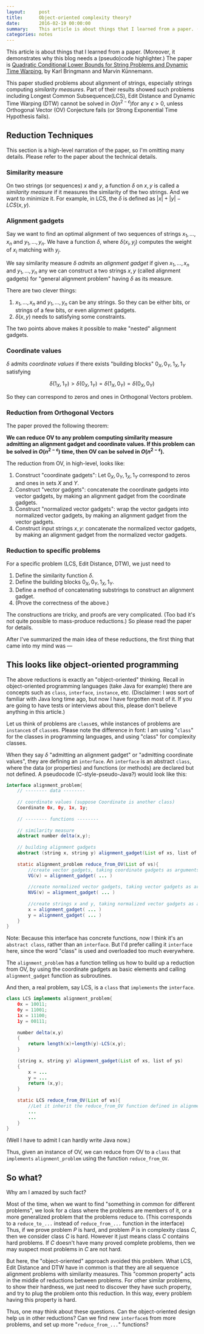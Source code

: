 ```yaml
---
layout:     post
title:      Object-oriented complexity theory?
date:       2016-02-19 00:00:00
summary:    This article is about things that I learned from a paper. (Moreover, it demonstrates why this blog needs a (pseudo)code highlighter.)
categories: notes
---
```




This article is about things that I learned from a paper. (Moreover, it demonstrates why this blog needs a (pseudo)code highlighter.) The paper is [Quadratic Conditional Lower Bounds for String Problems and Dynamic Time Warping](http://arxiv.org/abs/1502.01063), by Karl Bringmann and Marvin Künnemann.

This paper studied problems about alignment of strings, especially strings computing *similarity measures*. Part of their results showed such problems including Longest Common Subsequence(LCS), Edit Distance and Dynamic Time Warping (DTW) cannot be solved in $O(n^{2-\epsilon})​$ for any $\epsilon > 0​$, unless Orthogonal Vector (OV) Conjecture fails (or Strong Exponential Time Hypothesis fails).

## Reduction Techniques

This section is a high-level narration of the paper, so I'm omitting many details. Please refer to the paper about the technical details.

### Similarity measure

On two strings (or sequences) $x$ and $y$, a function $\delta$ on $x,y$ is called a *similarity measure* if it measures the similarity of the two strings. And we want to minimize it. For example, in LCS, the $\delta$ is defined as $|x|+|y|-LCS(x,y)$.

### Alignment gadgets

Say we want to find an optimal alignment of two sequences of strings $x_1, \dots, x_n$ and $y_1, \dots, y_n$. We have a function $\delta$, where $\delta(x_i,y_j)$ computes the weight of $x_i$ matching with $y_j$.

We say similarity measure $\delta$ *admits* an *alignment gadget* if given $x_1, \dots, x_n$ and $y_1, \dots, y_n$ any we can construct a two strings $x,y$ (called alignment gadgets) for "general alignment problem" having $\delta$ as its measure.

There are two clever things:

1.  $x_1, \dots, x_n$ and $y_1, \dots, y_n$ can be any strings. So they can be either bits, or strings of a few bits, or even alignment gadgets.
2. $\delta(x,y)$ needs to satisfying some constraints.

The two points above makes it possible to make "nested" alignment gadgets.

### Coordinate values

$\delta$ admits *coordinate values* if there exists "building blocks" $0_X, 0_Y, 1_X, 1_Y$ satisfying

$$\delta(1_X,1_Y) >  \delta(0_X,1_Y) = \delta(1_X,0_Y) = \delta(0_X,0_Y)$$

So they can correspond to zeros and ones in Orthogonal Vectors problem.

### Reduction from Orthogonal Vectors

The paper proved the following theorem:

**We can reduce OV to any problem computing similarity measure admitting an alignment gadget and coordinate values. If this problem can be solved in $O(n^{2-\epsilon})$ time, then OV can be solved in $O(n^{2-\epsilon})$.**

The reduction from OV, in high-level, looks like:

1. Construct "coordinate gadgets": Let $0_X, 0_Y, 1_X, 1_Y$ correspond to zeros and ones in sets $X$ and $Y$.
2. Construct "vector gadgets": concatenate the coordinate gadgets into vector gadgets, by making an alignment gadget from the coordinate gadgets.
3. Construct "normalized vector gadgets": wrap the vector gadgets into normalized vector gadgets, by making an alignment gadget from the vector gadgets.
4. Construct input strings $x, y$: concatenate the normalized vector gadgets, by making an alignment gadget from the normalized vector gadgets.

### Reduction to specific problems

For a specific problem (LCS, Edit Distance, DTW), we just need to

1. Define the similarity function $\delta$.
2. Define the building blocks $0_X, 0_Y, 1_X, 1_Y$.
3. Define a method of concatenating substrings to construct an alignment gadget.
4. (Prove the correctness of the above.)

The constructions are tricky, and proofs are very complicated. (Too bad it's not quite possible to mass-produce reductions.) So please read the paper for details.

After I've summarized the main idea of these reductions, the first thing that came into my mind was — 

## This looks like object-oriented programming

The above reductions is exactly an "object-oriented" thinking. Recall in object-oriented programming languages (take Java for example) there are concepts such as `class`, `interface`, `instance`, etc. (Disclaimer: I *was* sort of familiar with Java long time ago, but now I have forgotten most of it. If you are going to have tests or interviews about this, please don't believe anything in this article.)

Let us think of problems are `class`es, while instances of problems are `instance`s of `class`es. Please note the difference in font: I am using "`class`" for the classes in programming languages, and using "class" for complexity classes.

When they say $\delta$ "admitting an alignment gadget" or "admitting coordinate values", they are defining an `interface`. An `interface` is an abstract `class`, where the data (or properties) and functions (or methods) are declared but not defined. A pseudocode (C-style-pseudo-Java?) would look like this:

``` java
interface alignment_problem{
	// -------- data --------
    
    // coordinate values (suppose Coordinate is another class)
    Coordinate 0x, 0y, 1x, 1y;
    
	// -------- functions --------
    
    // similarity measure
    abstract number delta(x,y);
    
    // building alignment gadgets
    abstract (string x, string y) alignment_gadget(List of xs, list of ys);
    
    static alignment_problem reduce_from_OV(List of vs){
  		//create vector gadgets, taking coordinate gadgets as arguments.
        VG(v) = alignment_gadget( ... )
        
        //create normalized vector gadgets, taking vector gadgets as arguments.
        NVG(v) = alignment_gadget( ... )
        
        //create strings x and y, taking normalized vector gadgets as arguments.
        x = alignment_gadget( ... )
        y = alignment_gadget( ... )
	}
}
```

Note: Because this interface has concrete functions, now I think it's an `abstract class`, rather than an `interface`. But I'd prefer calling it `interface` here, since the word "class" is used and overloaded too much everywhere.

The `alignment_problem` has a function telling us how to build up a reduction from OV, by using the coordinate gadgets as basic elements and calling `alignment_gadget` function as subroutines.

And then, a real problem, say LCS, is a `class` that `implements` the `interface`.

``` java
class LCS implements alignment_problem{
    0x = 10011;
 	0y = 11001;
 	1x = 11100;
 	1y = 00111;
  
  	number delta(x,y)
    {
  		return length(x)+length(y)-LCS(x,y);
	}
  
    (string x, string y) alignment_gadget(List of xs, list of ys)
    {
  		x = ...
        y = ...
        return (x,y);
	}
  
  	static LCS reduce_from_OV(List of vs){
  		//Let it inherit the reduce_from_OV function defined in alignment_problem
      	...
        ...
	}
}
```

(Well I have to admit I can hardly write Java now.)

Thus, given an instance of OV, we can reduce from OV to a `class` that `implements` `alignment_problem` using the function `reduce_from_OV`.

## So what?

Why am I amazed by such fact?

Most of the time, when we want to find "something in common for different problems", we look for a class where the problems are members of it, or a more generalized problem that the problems reduce to. (This corresponds to a `reduce_to_...` instead of `reduce_from_...` function in the interface) Thus, if we prove problem $P$ is hard, and problem $P$ is in complexity class $C$, then we consider class $C$ is hard. However it just means class $C$ contains hard problems. If $C$ doesn't have many proved complete problems, then we may suspect most problems in $C$ are not hard.

But here, the "object-oriented" approach avoided this problem. What LCS, Edit Distance and DTW have in common is that they are all sequence alignment problems with similarity measures. This "common property" acts in the middle of reductions between problems. For other similar problems, to show their hardness, we just need to discover they have such property, and try to plug the problem onto this reduction. In this way, every problem having this property is hard.

Thus, one may think about these questions. Can the object-oriented design help us in other reductions? Can we find new `interface`s from more problems, and set up more "`reduce_from_...`" functions?
